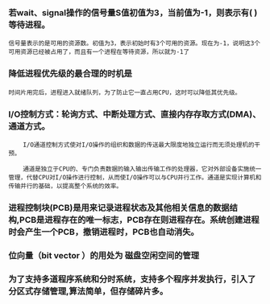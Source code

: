 ### 若wait、signal操作的信号量S值初值为3，当前值为-1，则表示有( )等待进程。

    信号量表示的是可用的资源数。初值为3，表示初始时有3个可用的资源。现在为-1，说明这3个可用资源已经被占用了，而且有一个进程在等待资源，所以就为-1了

### 降低进程优先级的最合理的时机是

    时间片用完后，进程进入就绪队列，为了防止它一直占用CPU，这时可以降低其优先级。

### I/O控制方式：轮询方式、中断处理方式、直接内存存取方式(DMA)、通道方式。

        I/O通道控制方式使对I/O操作的组织和数据的传送最大限度地独立运行而无须处理机的干预。

        通道是独立于CPU的、专门负责数据的输入输出传输工作的处理器，它对外部设备实施统一管理，代替CPU对I/O操作进行控制，从而使I/O操作可以与CPU并行工作。通道是实现计算机和传输并行的基础，以提高整个系统的效率。

### 进程控制块(PCB)是用来记录进程状态及其他相关信息的数据结构,PCB是进程存在的唯一标志，PCB存在则进程存在。系统创建进程时会产生一个PCB，撤销进程时，PCB也自动消失。

### 位向量（bit vector ）的用处为 磁盘空闲空间的管理

### 为了支持多道程序系统和分时系统，支持多个程序并发执行，引入了分区式存储管理,算法简单，但存储碎片多。